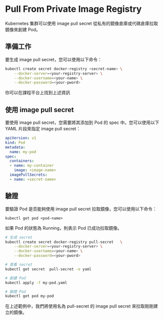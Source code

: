 # Pull From Private Image Registry

Kubernetes 集群可以使用 image pull secret 從私有的鏡像倉庫或代碼倉庫拉取鏡像來創建 Pod。

## 準備工作

要生成 image pull secret，您可以使用以下命令：

```bash
kubectl create secret docker-registry <secret-name> \
    --docker-server=<your-registry-server> \
    --docker-username=<your-name> \
    --docker-password=<your-pword>
```

你可以在課程平台上找到上述資訊

## 使用 image pull secret

要使用 image pull secret，您需要將其添加到 Pod 的 spec 中。您可以使用以下 YAML 片段來指定 image pull secret：

```yaml
apiVersion: v1
kind: Pod
metadata:
  name: my-pod
spec:
  containers:
  - name: my-container
    image: <image-name>
  imagePullSecrets:
  - name: <secret-name>
```

## 驗證

要驗證 Pod 是否能夠使用 image pull secret 拉取鏡像，您可以使用以下命令：

```
kubectl get pod <pod-name>
```

如果 Pod 的狀態為 Running，則表示 Pod 已成功拉取鏡像。

```bash
# 生成 secret
kubectl create secret docker-registry pull-secret   \
    --docker-server=<your-registry-server> \
    --docker-username=<your-name> \
    --docker-password=<your-pword>

# 查看 secret
kubectl get secret  pull-secret -o yaml

# 創建 Pod
kubectl apply -f my-pod.yaml

# 驗證 Pod
kubectl get pod my-pod
```

在上述範例中，我們將使用名為  pull-secret 的 image pull secret 來拉取剛剛建立的鏡像。